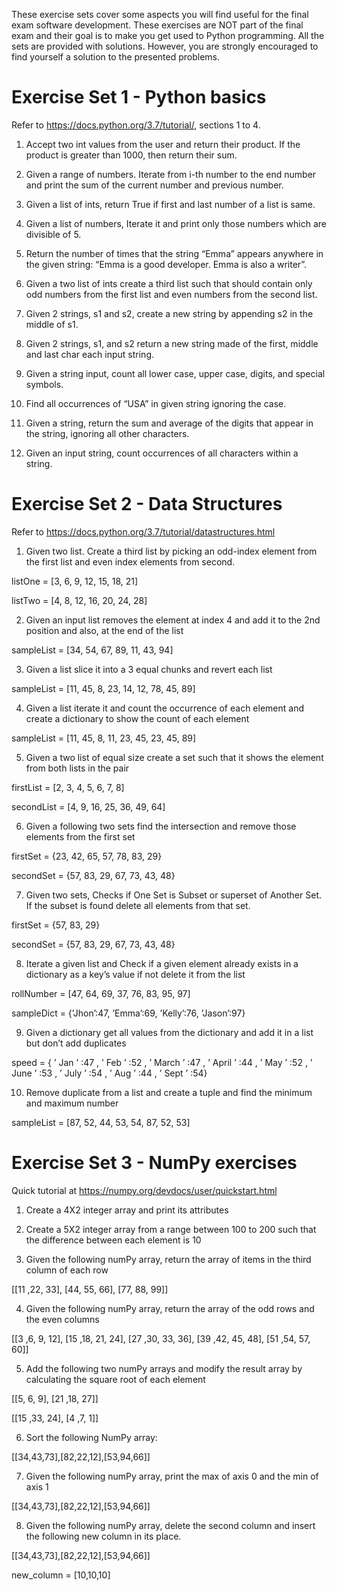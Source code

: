 These exercise sets cover some aspects you will find useful for the final exam software development. These exercises are NOT part of the final exam and their goal is to make you get used to Python programming. All the sets are provided with solutions. However, you are strongly encouraged to find yourself a solution to the presented problems.

# Exercise Set 1 - Python basics

Refer to https://docs.python.org/3.7/tutorial/, sections 1 to 4.

1. Accept two int values from the user and return their product. If the product is greater than 1000, then return their sum.

2. Given a range of numbers. Iterate from i-th number to the end number and print the sum of the current number and previous number.

3. Given a list of ints, return True if first and last number of a list is same.

4. Given a list of numbers, Iterate it and print only those numbers which are divisible of 5.

5. Return the number of times that the string “Emma” appears anywhere in the given string: “Emma is a good developer. Emma is also a writer”.

6. Given a two list of ints create a third list such that should contain only odd numbers from the first list and even numbers from the second list.

7. Given 2 strings, s1 and s2, create a new string by appending s2 in the middle of s1.

8. Given 2 strings, s1, and s2 return a new string made of the first, middle and last char each input string.

9. Given a string input, count all lower case, upper case, digits, and special symbols.

10. Find all occurrences of “USA” in given string ignoring the case.

11. Given a string, return the sum and average of the digits that appear in the string, ignoring all other characters.

12. Given an input string, count occurrences of all characters within a string.

# Exercise Set 2 - Data Structures

Refer to https://docs.python.org/3.7/tutorial/datastructures.html

1. Given two list. Create a third list by picking an odd-index element from the first list and even index elements from second.

listOne = [3, 6, 9, 12, 15, 18, 21]

listTwo = [4, 8, 12, 16, 20, 24, 28]

2. Given an input list removes the element at index 4 and add it to the 2nd position and also, at the end of the list

sampleList = [34, 54, 67, 89, 11, 43, 94]

3. Given a list slice it into a 3 equal chunks and revert each list

sampleList = [11, 45, 8, 23, 14, 12, 78, 45, 89]

4. Given a list iterate it and count the occurrence of each element and create a dictionary to show the count of each element

sampleList = [11, 45, 8, 11, 23, 45, 23, 45, 89]

5. Given a two list of equal size create a set such that it shows the element from both lists in the pair

firstList = [2, 3, 4, 5, 6, 7, 8]

secondList = [4, 9, 16, 25, 36, 49, 64]

6. Given a following two sets find the intersection and remove those elements from the first set

firstSet = {23, 42, 65, 57, 78, 83, 29}

secondSet = {57, 83, 29, 67, 73, 43, 48}

7. Given two sets, Checks if One Set is Subset or superset of Another Set. If the subset is found delete all elements from that set.

firstSet = {57, 83, 29}

secondSet = {57, 83, 29, 67, 73, 43, 48}

8. Iterate a given list and Check if a given element already exists in a dictionary as a key’s value if not delete it from the list

rollNumber = [47, 64, 69, 37, 76, 83, 95, 97]

sampleDict = {’Jhon’:47, ’Emma’:69, ’Kelly’:76, ’Jason’:97}

9. Given a dictionary get all values from the dictionary and add it in a list but don’t add duplicates

speed = { ’ Jan ’ :47 , ’ Feb ’ :52 , ’ March ’ :47 , ’ April ’ :44 , ’ May ’ :52 , ’ June ’ :53 , ’ July ’ :54 , ’ Aug ’ :44 , ’ Sept ’ :54}

10. Remove duplicate from a list and create a tuple and find the minimum and maximum number

sampleList = [87, 52, 44, 53, 54, 87, 52, 53]


# Exercise Set 3 - NumPy exercises

Quick tutorial at https://numpy.org/devdocs/user/quickstart.html

1. Create a 4X2 integer array and print its attributes

2. Create a 5X2 integer array from a range between 100 to 200 such that the difference between each element is 10

3. Given the following numPy array, return the array of items in the third column of each row

[[11 ,22, 33], [44, 55, 66], [77, 88, 99]]

4. Given the following numPy array, return the array of the odd rows and the even columns

[[3 ,6, 9, 12], [15 ,18, 21, 24], [27 ,30, 33, 36], [39 ,42, 45, 48], [51 ,54, 57, 60]]

5. Add the following two numPy arrays and modify the result array by calculating the square root of each element

[[5, 6, 9], [21 ,18, 27]]

[[15 ,33, 24], [4 ,7, 1]]

6. Sort the following NumPy array: 

[[34,43,73],[82,22,12],[53,94,66]]

7. Given the following numPy array, print the max of axis 0 and the min of axis 1

[[34,43,73],[82,22,12],[53,94,66]]

8. Given the following numPy array, delete the second column and insert the following new column in its place.

[[34,43,73],[82,22,12],[53,94,66]]

new_column = [10,10,10]
